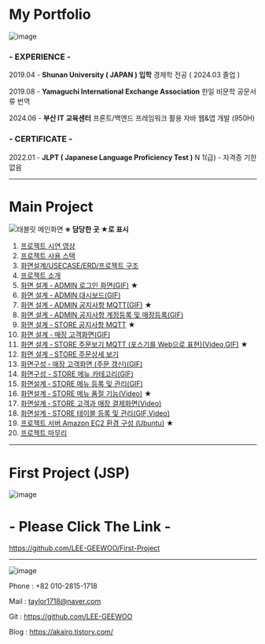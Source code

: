 # My Portfolio

![image](https://github.com/user-attachments/assets/7e6026e3-12b2-4e12-9f5e-e0f9d7c35897)

### - EXPERIENCE -

2019.04 - **Shunan University ( JAPAN ) 입학**
          경제학 전공 ( 2024.03 졸업 )

2019.08 - **Yamaguchi International Exchange Association**
          한일 비문학 공문서류 번역

2024.06 - **부산 IT 교육센터**
          프론트/백엔드 프레임워크 활용 자바 웹&앱 개발 
          (950H) 

### - CERTIFICATE -

2022.01 - **JLPT ( **Japanese Language Proficiency Test** )**
          N 1(급) - 자격증 기한 없음

---

# Main Project
![태블릿 메인화면](https://github.com/user-attachments/assets/235083ed-1c62-448a-8c0c-9cc53e991e49)
**※ 담당한 곳 ★로 표시**

1. [프로젝트 시연 영상](../../wiki/프로젝트-시연-영상)
2. [프로젝트 사용 스택](../../wiki/프로젝트-사용-스택)
3. [화면설계/USECASE/ERD/프로젝트 구조](../../wiki/화면설계-USECASE-ERD-프로젝트-구조)
4. [프로젝트 소개](../../wiki/프로젝트-소개)  
5. [화면 설계 ‐ ADMIN 로그인 화면(GIF)](../../wiki/화면-설계-‐-ADMIN-로그인-화면) ★
6. [화면 설계 ‐ ADMIN 대시보드(GIF)](../../wiki/화면-설계-‐-ADMIN-대시보드)
7. [화면 설계 ‐ ADMIN 공지사항 MQTT(GIF)](../../wiki/화면-설계-‐-ADMIN-공지사항-MQTT) ★
8. [화면 설계 ‐ ADMIN 공지사항 계정등록 및 매장등록(GIF)](../../wiki/화면-설계-‐-ADMIN-공지사항-계정등록-및-매장등록)
9. [화면 설계 ‐ STORE 공지사항 MQTT](../../wiki/화면-설계-‐-STORE-공지사항-MQTT) ★
10. [화면 설계 ‐ 매장 고객화면(GIF)](../../wiki/화면-설계-‐-매장-고객화면)
11. [화면 설계 ‐ STORE 주문보기 MQTT (포스기를 Web으로 표현)(Video,GIF)](../../wiki/화면-설계-‐-STORE-주문보기-MQTT-(포스기를-Web으로-표현)) ★
12. [화면 설계 ‐ STORE 주문상세 보기](../../wiki/화면-설계-‐-STORE-주문상세-보기)
13. [화면구성 ‐ 매장 고객화면 (주문 갱신)(GIF)](../../wiki/화면구성-‐-매장-고객화면-(계산서-갱신))
14. [화면구성 - STORE 메뉴 카테고리(GIF)](../../wiki/화면구성-‐-STORE-메뉴-카테고리)
15. [화면설계 ‐ STORE 메뉴 등록 및 관리(GIF)](../../wiki/화면설계-‐-STORE-메뉴-등록-및-관리)
16. [화면설계 ‐ STORE 메뉴 품절 기능(Video)](../../wiki/화면설계-‐-STORE-메뉴-품절-기능) ★
17. [화면설계 ‐ STORE 고객과 매장 결제화면(Video)](../../wiki/화면설계-‐-STORE-고객과-매장-결제화면)
18. [화면설계 ‐ STORE 테이블 등록 및 관리(GIF,Video)](../../wiki/화면설계-‐-STORE-테이블-등록-및-관리)
19. [프로젝트 서버 Amazon EC2 환경 구성 (Ubuntu)](../../wiki/프로젝트-서버-Amazon-EC2-환경-구성-(Ubuntu)) ★
20. [프로젝트 마무리](../../wiki/프로젝트-마무리)

---

# First Project (JSP)

![image](https://github.com/user-attachments/assets/33a47553-32a1-40e4-b3b0-fa48232cf58c)

# - Please Click The Link -
https://github.com/LEE-GEEWOO/First-Project

---

![image](https://github.com/user-attachments/assets/3af01c10-3a9e-4c7f-8f05-c4e9e0801026)

Phone : +82 010-2815-1718

Mail  : taylor1718@naver.com

Git : https://github.com/LEE-GEEWOO

Blog     :  https://akairo.tistory.com/


  

